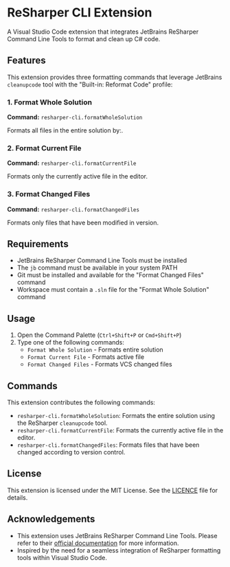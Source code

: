 # ReSharper CLI Extension

A Visual Studio Code extension that integrates JetBrains ReSharper Command Line Tools to format and clean up C# code.

## Features

This extension provides three formatting commands that leverage JetBrains `cleanupcode` tool with the "Built-in: Reformat Code" profile:

### 1. Format Whole Solution
**Command:** `resharper-cli.formatWholeSolution`

Formats all files in the entire solution by:.

### 2. Format Current File
**Command:** `resharper-cli.formatCurrentFile`

Formats only the currently active file in the editor.

### 3. Format Changed Files
**Command:** `resharper-cli.formatChangedFiles`

Formats only files that have been modified in version.

## Requirements

- JetBrains ReSharper Command Line Tools must be installed
- The `jb` command must be available in your system PATH
- Git must be installed and available for the "Format Changed Files" command
- Workspace must contain a `.sln` file for the "Format Whole Solution" command

## Usage

1. Open the Command Palette (`Ctrl+Shift+P` or `Cmd+Shift+P`)
2. Type one of the following commands:
   - `Format Whole Solution` - Formats entire solution
   - `Format Current File` - Formats active file
   - `Format Changed Files` - Formats VCS changed files

## Commands

This extension contributes the following commands:

- `resharper-cli.formatWholeSolution`: Formats the entire solution using the ReSharper `cleanupcode` tool.
- `resharper-cli.formatCurrentFile`: Formats the currently active file in the editor.
- `resharper-cli.formatChangedFiles`: Formats files that have been changed according to version control.

## License

This extension is licensed under the MIT License. See the [LICENCE](LICENCE) file for details.

## Acknowledgements

- This extension uses JetBrains ReSharper Command Line Tools. Please refer to their [official documentation](https://www.jetbrains.com/help/resharper/ReSharper_Command_Line_Tools.html) for more information.
- Inspired by the need for a seamless integration of ReSharper formatting tools within Visual Studio Code.